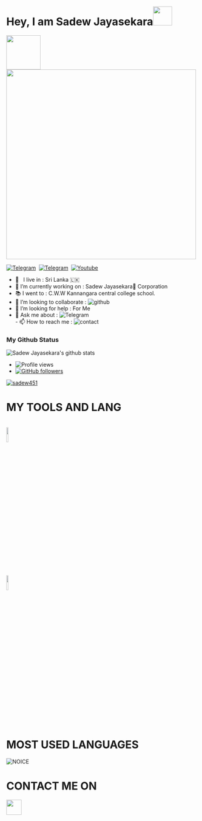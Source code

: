 # Hey, I am Sadew Jayasekara<img src="https://camo.githubusercontent.com/2c8b3670d933220ae3c023fa1d568682975cce3f10799d0d3ff5ecac394b4ee8/68747470733a2f2f6d656469612e67697068792e636f6d2f6d656469612f31326f75664342304d795a31476f2f67697068792e676966" width="50px">
<img src="https://i.pinimg.com/originals/01/63/6c/01636c5434cd0462086620c60fdfec16.gif" width=90px>
<a href="https://t.me/Darkridersslk"><img align='centre' src='https://telegra.ph/file/6445aaf78cb65875dbb9b.jpg' width='500"'> </a>

<!-- Your badges
You can use the website to generate badges: https://shields.io/
-->

[![Telegram](https://img.shields.io/badge/Telegram-SDBOTsinifinitysquad-blue)](https://t.me/SDBOTz)&nbsp;
[![Telegram](https://img.shields.io/badge/Telegram-SDBOTsinifinity-blue)](https://t.me/SDBOTs_inifinity)&nbsp;
[![Youtube](https://img.shields.io/badge/YouTube%20Channel-ff0000?style=flat&labelColor=224242&logoColor=white&for-the-badge&logo=youtube)](https://www.youtube.com/channel/UCdSBUUQ1v0_IIElBR_1B72w)&nbsp;

-  🚶‍ &nbsp; I live in : Sri Lanka 🇱🇰  <br>
-  🔭 I’m currently working on : Sadew Jayasekara👻 Corporation  <br>
-  📚 I went to :  C.W.W Kannangara central college school.  <br>
-  👯 I’m looking to collaborate : ![github](https://img.shields.io/badge/On-Github-black)  <br>
-  🤔 I’m looking for help : For  Me  <br>
-  💬 Ask me about : ![Telegram](https://img.shields.io/badge/Go%20to-https://t.me/Darkridersslk-brightgreen) <br>-  📫 How to reach me : ![contact](https://img.shields.io/badge/Contact%20me-On%20Telegram-blue)


### My Github Status
![Sadew Jayasekara's github stats](https://github-readme-stats.vercel.app/api?username=sadew451&show_icons=true&theme=midnight-purple)
- ![Profile views](https://gpvc.arturio.dev/Damantha126)
- [![GitHub followers](https://img.shields.io/github/followers/sadew451.svg?style=social&label=Follow&maxAge=2592000)](https://github.com/sadew451?tab=followers)



<p align="left"> <a target="_blank" href="https://github.com/ryo-ma/github-profile-trophy"><img src="https://github-profile-trophy.vercel.app/?username=sadew451&theme=alduin" alt="sadew451" /></a> </p>













# MY TOOLS AND LANG

<p align ="left">
  <br />
  <code><img width="10%"   src="https://www.vectorlogo.zone/logos/python/python-ar21.svg"></code>
  <br /
  <code><img width="10%"  src="https://www.vectorlogo.zone/logos/github/github-ar21.svg"></code>
  <br>
</p>  



# MOST USED LANGUAGES
![NOICE](https://github-readme-stats.vercel.app/api/top-langs/?username=sadew451&theme=dark&show_icons=true)

# CONTACT ME ON

<p align="left">
<a href="https://t.me/Darkridersslk" target="blank"><img align="center" src="https://cdn4.iconfinder.com/data/icons/logos-and-brands/512/335_Telegram_logo-256.png"  height="40" width="40" /></a> &nbsp;&nbsp;
